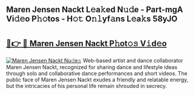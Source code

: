 ## Maren Jensen Nackt L𝚎a𝚔ed N𝚞𝚍e - Part-mgA Vi𝚍𝚎o P𝚑𝚘tos - H𝚘𝚝 O𝚗𝚕yf𝚊ns L𝚎a𝚔s 58yJO

# <h2><a href="http://kf39s0.oniu.top/?m=Maren+Jensen+Nackt">🔗👉 🔴 Maren Jensen Nackt P𝚑ot𝚘𝚜 V𝚒d𝚎o</a></h2>

[![Maren Jensen Nackt Nu𝚍e𝚜](https://i.imgur.com/0qMVB7G.gif)](http://kf39s0.oniu.top/?m=Maren+Jensen+Nackt)
Web-based artist and dance collaborator Maren Jensen Nackt, recognized for sharing dance and lifestyle ideas through solo and collaborative dance performances and short videos. The public face of Maren Jensen Nackt exudes a friendly and relatable energy, but the intricacies of his personal life remain shrouded in secrecy.  
